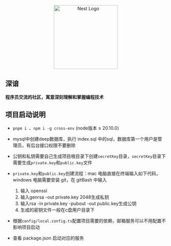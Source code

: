 <p align="center">
  <a href="http://nestjs.com/" target="blank"><img src="https://nestjs.com/img/logo-small.svg" width="200" alt="Nest Logo" /></a>
</p>

## 深谙

**程序员交流的社区，寓意深刻理解和掌握编程技术**

## 项目启动说明

- `pnpm i `、`npm i -g cross-env` (node版本 ≥ 20.10.0)

- mysql中创建deep数据库，执行 index.sql 中的sql，数据库第一个用户是管理员，有后台接口权限不要删除

- 公钥和私钥需要自己生成项目根目录下创建`secretKey`目录，`secretKey`目录下需要生成`private.key`和`public.key`文件

- `private.key`和`public.key`创建流程：mac 电脑直接在终端输入如下代码，windows 电脑需要安装 git，在 gitBash 中输入

  1. 输入 openssl
  2. 输入genrsa -out private.key 2048生成私钥
  3. 输入rsa -in private.key -pubout -out public.key生成公钥
  4. 生成的密钥文件一般在c盘用户目录下

- 根据`config/local.config.ts`配置项目需要的依赖，邮箱服务可以不用配置不影响项目启动

- 查看 package.json 启动对应的服务
